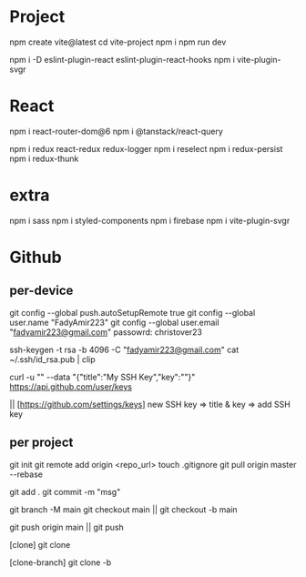 # Project
npm create vite@latest
cd vite-project
npm i
npm run dev

npm i -D eslint-plugin-react eslint-plugin-react-hooks
npm i vite-plugin-svgr


# React
npm i react-router-dom@6
npm i @tanstack/react-query

npm i redux react-redux redux-logger
npm i reselect
npm i redux-persist
npm i redux-thunk


# extra
npm i sass
npm i styled-components
npm i firebase
npm i vite-plugin-svgr


# Github
## per-device
git config --global push.autoSetupRemote true
git config --global user.name "FadyAmir223"
git config --global user.email "fadyamir223@gmail.com"
passowrd: christover23

ssh-keygen -t rsa -b 4096 -C "fadyamir223@gmail.com"
cat ~/.ssh/id_rsa.pub | clip

curl -u "<github-username>" --data "{\"title\":\"My SSH Key\",\"key\":\"<ssh-key>\"}" https://api.github.com/user/keys

|| [https://github.com/settings/keys]
new SSH key => title & key => add SSH key


## per project
git init
git remote add origin <repo_url>
touch .gitignore
git pull origin master --rebase

git add .
git commit -m "msg"

git branch -M main
git checkout main
|| git checkout -b main

git push origin main
|| git push


[clone]
git clone <repo-ssh-url>

[clone-branch]
git clone -b <branch-name> <repo-ssh-url>

